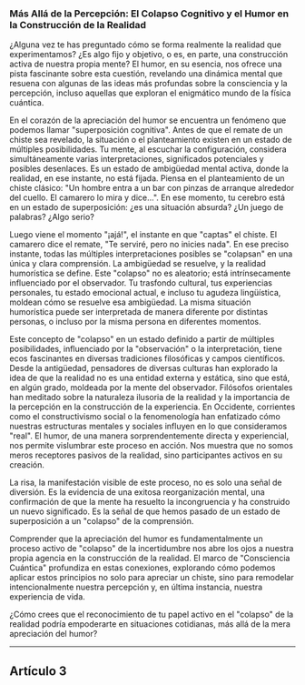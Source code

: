 ### Más Allá de la Percepción: El Colapso Cognitivo y el Humor en la Construcción de la Realidad
¿Alguna vez te has preguntado cómo se forma realmente la realidad que experimentamos? ¿Es algo fijo y objetivo, o es, en parte, una construcción activa de nuestra propia mente? El humor, en su esencia, nos ofrece una pista fascinante sobre esta cuestión, revelando una dinámica mental que resuena con algunas de las ideas más profundas sobre la consciencia y la percepción, incluso aquellas que exploran el enigmático mundo de la física cuántica.

En el corazón de la apreciación del humor se encuentra un fenómeno que podemos llamar "superposición cognitiva". Antes de que el remate de un chiste sea revelado, la situación o el planteamiento existen en un estado de múltiples posibilidades. Tu mente, al escuchar la configuración, considera simultáneamente varias interpretaciones, significados potenciales y posibles desenlaces. Es un estado de ambigüedad mental activa, donde la realidad, en ese instante, no está fijada. Piensa en el planteamiento de un chiste clásico: "Un hombre entra a un bar con pinzas de arranque alrededor del cuello. El camarero lo mira y dice...". En ese momento, tu cerebro está en un estado de superposición: ¿es una situación absurda? ¿Un juego de palabras? ¿Algo serio?

Luego viene el momento "¡ajá!", el instante en que "captas" el chiste. El camarero dice el remate, "Te serviré, pero no inicies nada". En ese preciso instante, todas las múltiples interpretaciones posibles se "colapsan" en una única y clara comprensión. La ambigüedad se resuelve, y la realidad humorística se define. Este "colapso" no es aleatorio; está intrínsecamente influenciado por el observador. Tu trasfondo cultural, tus experiencias personales, tu estado emocional actual, e incluso tu agudeza lingüística, moldean cómo se resuelve esa ambigüedad. La misma situación humorística puede ser interpretada de manera diferente por distintas personas, o incluso por la misma persona en diferentes momentos.

Este concepto de "colapso" en un estado definido a partir de múltiples posibilidades, influenciado por la "observación" o la interpretación, tiene ecos fascinantes en diversas tradiciones filosóficas y campos científicos. Desde la antigüedad, pensadores de diversas culturas han explorado la idea de que la realidad no es una entidad externa y estática, sino que está, en algún grado, moldeada por la mente del observador. Filósofos orientales han meditado sobre la naturaleza ilusoria de la realidad y la importancia de la percepción en la construcción de la experiencia. En Occidente, corrientes como el constructivismo social o la fenomenología han enfatizado cómo nuestras estructuras mentales y sociales influyen en lo que consideramos "real". El humor, de una manera sorprendentemente directa y experiencial, nos permite vislumbrar este proceso en acción. Nos muestra que no somos meros receptores pasivos de la realidad, sino participantes activos en su creación.

La risa, la manifestación visible de este proceso, no es solo una señal de diversión. Es la evidencia de una exitosa reorganización mental, una confirmación de que la mente ha resuelto la incongruencia y ha construido un nuevo significado. Es la señal de que hemos pasado de un estado de superposición a un "colapso" de la comprensión.

Comprender que la apreciación del humor es fundamentalmente un proceso activo de "colapso" de la incertidumbre nos abre los ojos a nuestra propia agencia en la construcción de la realidad. El marco de "Consciencia Cuántica" profundiza en estas conexiones, explorando cómo podemos aplicar estos principios no solo para apreciar un chiste, sino para remodelar intencionalmente nuestra percepción y, en última instancia, nuestra experiencia de vida.

¿Cómo crees que el reconocimiento de tu papel activo en el "colapso" de la realidad podría empoderarte en situaciones cotidianas, más allá de la mera apreciación del humor?

---

## Artículo 3